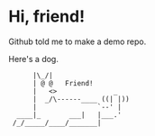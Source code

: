 # Hi, friend!
Github told me to make a demo repo.

Here's a dog.

```
      |\_/|                  
      | @ @   Friend! 
      |   <>              _  
      |  _/\------____ ((| |))
      |               `--' |   
  ____|_       ___|   |___.' 
 /_/_____/____/_______|
 ```
 
